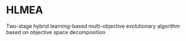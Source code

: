 # HLMEA
Two-stage hybrid learning-based multi-objective evolutionary algorithm based on objective space decomposition
